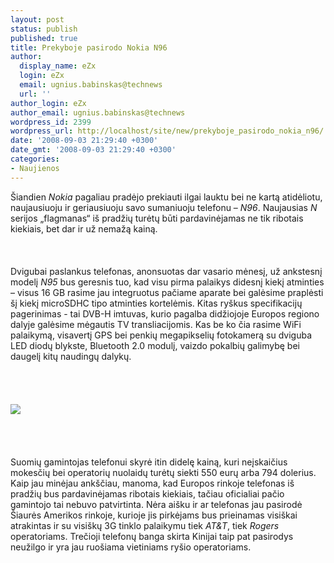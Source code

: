 ```yaml
---
layout: post
status: publish
published: true
title: Prekyboje pasirodo Nokia N96
author:
  display_name: eZx
  login: eZx
  email: ugnius.babinskas@technews
  url: ''
author_login: eZx
author_email: ugnius.babinskas@technews
wordpress_id: 2399
wordpress_url: http://localhost/site/new/prekyboje_pasirodo_nokia_n96/
date: '2008-09-03 21:29:40 +0300'
date_gmt: '2008-09-03 21:29:40 +0300'
categories:
- Naujienos
---
```

<p>Šiandien <i>Nokia</i> pagaliau pradėjo prekiauti ilgai lauktu bei ne kartą atidėliotu, naujausiuoju ir geriausiuoju savo sumaniuoju telefonu – <i>N96</i>. Naujausias <i>N</i> serijos „flagmanas“ iš pradžių turėtų būti pardavinėjamas ne tik ribotais kiekiais, bet dar ir už nemažą kainą.<br />
<br><br />
<br>Dvigubai paslankus telefonas, anonsuotas dar vasario mėnesį, už ankstesnį modelį <i>N95</i> bus geresnis tuo, kad visu pirma palaikys didesnį kiekį atminties – visus 16 GB rasime jau integruotus pačiame aparate bei galėsime praplėsti šį kiekį microSDHC tipo atminties kortelėmis. Kitas ryškus specifikacijų pagerinimas - tai DVB-H imtuvas, kurio pagalba didžiojoje Europos regiono dalyje galėsime mėgautis TV transliacijomis. Kas be ko čia rasime WiFi palaikymą, visavertį GPS bei penkių megapikselių fotokamerą su dviguba LED diodų blykste, Bluetooth 2.0 modulį, vaizdo pokalbių galimybę bei daugelį kitų naudingų dalykų.<br />
<br><br />
<br><br><img src="http://www.technews.lt/upl/Failai/nokia_n96.jpg"><br><br />
<br><br />
<br>Suomių gamintojas telefonui skyrė itin didelę kainą, kuri neįskaičius mokesčių bei operatorių nuolaidų turėtų siekti 550 eurų arba 794 dolerius. Kaip jau minėjau ankščiau, manoma, kad Europos rinkoje telefonas iš pradžių bus pardavinėjamas ribotais kiekiais, tačiau oficialiai pačio gamintojo tai nebuvo patvirtinta. Nėra aišku ir ar telefonas jau pasirodė Šiaurės Amerikos rinkoje, kurioje jis pirkėjams bus prieinamas visiškai atrakintas ir su visiškų 3G tinklo palaikymu tiek <i>AT&T</i>, tiek <i>Rogers</i> operatoriams. Trečioji telefonų banga skirta Kinijai taip pat pasirodys neužilgo ir yra jau ruošiama vietiniams ryšio operatoriams.<br />
<br><br />
<br><br />
<br></p>
